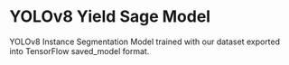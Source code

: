 # YOLOv8 Yield Sage Model

YOLOv8 Instance Segmentation Model trained with our dataset exported into TensorFlow saved_model format.